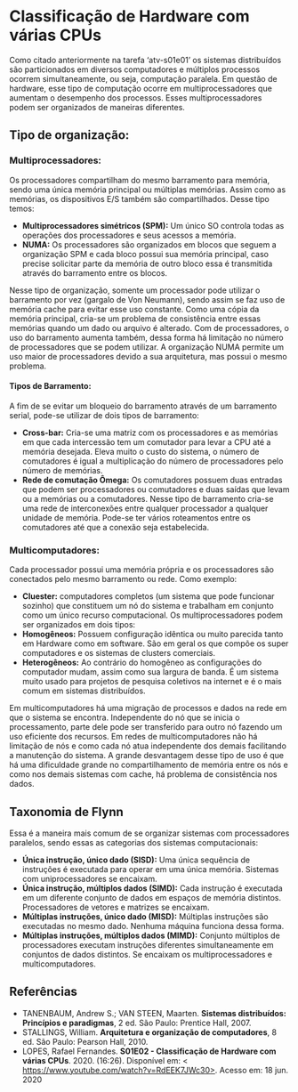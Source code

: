 # Classificação de Hardware com várias CPUs

Como citado anteriormente na tarefa ‘atv-s01e01’ os sistemas distribuídos são particionados em diversos computadores e múltiplos processos ocorrem simultaneamente, ou seja, computação paralela.
Em questão de hardware, esse tipo de computação ocorre em multiprocessadores que aumentam o desempenho dos processos. Esses multiprocessadores podem ser organizados de maneiras diferentes. 

## Tipo de organização:

### Multiprocessadores:

Os processadores compartilham do mesmo barramento para memória, sendo uma única memória principal ou múltiplas memórias. Assim como as memórias, os dispositivos E/S também são compartilhados. Desse tipo temos:
-	**Multiprocessadores simétricos (SPM):** Um único SO controla todas as operações dos processadores e seus acessos a memória.
-   **NUMA:** Os processadores são organizados em blocos que seguem a organização SPM e cada bloco possui sua memória principal, caso precise solicitar parte da memória de outro bloco essa é transmitida através do barramento entre os blocos.

Nesse tipo de organização, somente um processador pode utilizar o barramento por vez (gargalo de Von Neumann), sendo assim se faz uso de memória cache para evitar esse uso constante.
Como uma cópia da memória principal, cria-se um problema de consistência entre essas memórias quando um dado ou arquivo é alterado.
Com de processadores, o uso do barramento aumenta também, dessa forma há limitação no número de processadores que se podem utilizar. A organização NUMA permite um uso maior de processadores devido a sua arquitetura, mas possui o mesmo problema.

#### Tipos de Barramento:
A fim de se evitar um bloqueio do barramento através de um barramento serial, pode-se utilizar de dois tipos de barramento:
-   **Cross-bar:** Cria-se uma matriz com os processadores e as memórias em que cada intercessão tem um comutador para levar a CPU até a memória desejada. Eleva muito o custo do sistema, o número de comutadores é igual a multiplicação do número de processadores pelo número de memórias.
-   **Rede de comutação Ômega:** Os comutadores possuem duas entradas que podem ser processadores ou comutadores e duas saídas que levam ou a memórias ou a comutadores. Nesse tipo de barramento cria-se uma rede de interconexões entre qualquer processador a qualquer unidade de memória. Pode-se ter vários roteamentos entre os comutadores até que a conexão seja estabelecida.

### Multicomputadores:
Cada processador possui uma memória própria e os processadores são conectados pelo mesmo barramento ou rede. Como exemplo:
-   **Cluester:** computadores completos (um sistema que pode funcionar sozinho) que constituem um nó do sistema e trabalham em conjunto como um único recurso computacional.
Os multiprocessadores podem ser organizados em dois tipos:
-   **Homogêneos:** Possuem configuração idêntica ou muito parecida tanto em Hardware como em software.
São em geral os que compõe os super computadores e os sistemas de clusters comerciais.
- **Heterogêneos:** Ao contrário do homogêneo as configurações do computador mudam, assim como sua largura de banda. É um sistema muito usado para projetos de pesquisa coletivos na internet e é o mais comum em sistemas distribuídos.

Em multicomputadores há uma migração de processos e dados na rede em que o sistema se encontra. Independente do nó que se inicia o processamento, parte dele pode ser transferido para outro nó fazendo um uso eficiente dos recursos.
Em redes de multicomputadores não há limitação de nós e como cada nó atua independente dos demais facilitando a manutenção do sistema. 
A grande desvantagem desse tipo de uso é que há uma dificuldade grande no compartilhamento de memória entre os nós e como nos demais sistemas com cache, há problema de consistência nos dados.

## Taxonomia de Flynn

Essa é a maneira mais comum de se organizar sistemas com processadores paralelos, sendo essas as categorias dos sistemas computacionais:
-	**Única instrução, único dado (SISD):** Uma única sequência de instruções é executada para operar em uma única memória. Sistemas com uniprocessadores se encaixam.
-	**Única instrução, múltiplos dados (SIMD):** Cada instrução é executada em um diferente conjunto de dados em espaços de memória distintos. Processadores de vetores e matrizes se encaixam.  
-	**Múltiplas instruções, único dado (MISD):** Múltiplas instruções são executadas no mesmo dado. Nenhuma máquina funciona dessa forma.
-	**Múltiplas instruções, múltiplos dados (MIMD):** Conjunto múltiplos de processadores executam instruções diferentes simultaneamente em conjuntos de dados distintos. Se encaixam os multiprocessadores e multicomputadores.

## Referências

-	TANENBAUM, Andrew S.; VAN STEEN, Maarten. **Sistemas distribuídos: Princípios e paradigmas**, 2 ed. São Paulo: Prentice Hall, 2007.
-	STALLINGS, William. **Arquitetura e organização de computadores**, 8 ed. São Paulo: Pearson Hall, 2010.
-	LOPES, Rafael Fernandes. **S01E02 - Classificação de Hardware com várias CPUs**. 2020. (16:26). Disponível em: < https://www.youtube.com/watch?v=RdEEK7JWc30>. Acesso em: 18 jun. 2020


